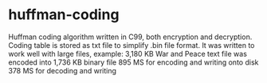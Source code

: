# huffman-coding
Huffman coding algorithm written in C99, both encryption and decryption. Coding table is stored as txt file to simplify .bin file format. 
It was written to work well with large files, example:
3,180 KB War and Peace text file was encoded into 1,736 KB binary file
895 MS for encoding and writing onto disk
378 MS for decoding and writing

